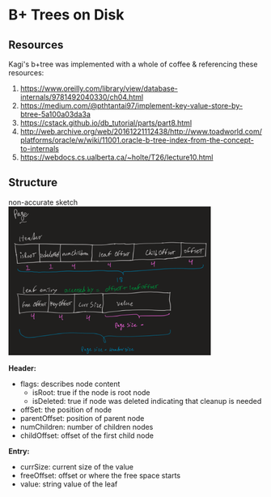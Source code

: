 # B+ Trees on Disk
## Resources
Kagi's b+tree was implemented with a whole of coffee & referencing these resources:  
1. https://www.oreilly.com/library/view/database-internals/9781492040330/ch04.html  
2. https://medium.com/@pthtantai97/implement-key-value-store-by-btree-5a100a03da3a  
3. https://cstack.github.io/db_tutorial/parts/part8.html  
4. http://web.archive.org/web/20161221112438/http://www.toadworld.com/platforms/oracle/w/wiki/11001.oracle-b-tree-index-from-the-concept-to-internals  
5. https://webdocs.cs.ualberta.ca/~holte/T26/lecture10.html  

## Structure
non-accurate sketch
<img src="./images/page-node.png" width="400">  

**Header:**  
- flags: describes node content  
  * isRoot: true if the node is root node  
  * isDeleted: true if node was deleted indicating that cleanup is needed  
- offSet: the position of node  
- parentOffset: position of parent node  
- numChildren: number of children nodes  
- childOffset: offset of the first child node
  
**Entry:**  
- currSize: current size of the value  
- freeOffset: offset or where the free space starts  
- value: string value of the leaf  

